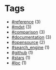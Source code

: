 # Tags


- [#reference](tag-reference.html) (3)
- [#mdxt](tag-mdxt.html) (3)
- [#comparison](tag-comparison.html) (3)
- [#documentation](tag-documentation.html) (3)
- [#opensource](tag-opensource.html) (2)
- [#search_engine](tag-search_engine.html) (1)
- [#github](tag-github.html) (1)
- [#stars](tag-stars.html) (1)
- [#loc](tag-loc.html) (1)